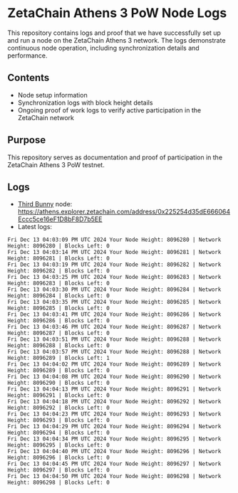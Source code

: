 # ZetaChain Athens 3 PoW Node Logs
This repository contains logs and proof that we have successfully set up and run a node on the ZetaChain Athens 3 network. The logs demonstrate continuous node operation, including synchronization details and performance.

## Contents
- Node setup information
- Synchronization logs with block height details
- Ongoing proof of work logs to verify active participation in the ZetaChain network

## Purpose
This repository serves as documentation and proof of participation in the ZetaChain Athens 3 PoW testnet.

## Logs

- [Third Bunny](https://thirdbunny.xyz/) node: https://athens.explorer.zetachain.com/address/0x225254d35dE666064Eccc5ce16eF1D8bF8D7b5EE
- Latest logs:
```
Fri Dec 13 04:03:09 PM UTC 2024 Your Node Height: 8096280 | Network Height: 8096280 | Blocks Left: 0
Fri Dec 13 04:03:14 PM UTC 2024 Your Node Height: 8096281 | Network Height: 8096281 | Blocks Left: 0
Fri Dec 13 04:03:19 PM UTC 2024 Your Node Height: 8096282 | Network Height: 8096282 | Blocks Left: 0
Fri Dec 13 04:03:25 PM UTC 2024 Your Node Height: 8096283 | Network Height: 8096283 | Blocks Left: 0
Fri Dec 13 04:03:30 PM UTC 2024 Your Node Height: 8096284 | Network Height: 8096284 | Blocks Left: 0
Fri Dec 13 04:03:35 PM UTC 2024 Your Node Height: 8096285 | Network Height: 8096285 | Blocks Left: 0
Fri Dec 13 04:03:41 PM UTC 2024 Your Node Height: 8096286 | Network Height: 8096286 | Blocks Left: 0
Fri Dec 13 04:03:46 PM UTC 2024 Your Node Height: 8096287 | Network Height: 8096287 | Blocks Left: 0
Fri Dec 13 04:03:51 PM UTC 2024 Your Node Height: 8096288 | Network Height: 8096288 | Blocks Left: 0
Fri Dec 13 04:03:57 PM UTC 2024 Your Node Height: 8096288 | Network Height: 8096289 | Blocks Left: 1
Fri Dec 13 04:04:02 PM UTC 2024 Your Node Height: 8096289 | Network Height: 8096289 | Blocks Left: 0
Fri Dec 13 04:04:08 PM UTC 2024 Your Node Height: 8096290 | Network Height: 8096290 | Blocks Left: 0
Fri Dec 13 04:04:13 PM UTC 2024 Your Node Height: 8096291 | Network Height: 8096291 | Blocks Left: 0
Fri Dec 13 04:04:18 PM UTC 2024 Your Node Height: 8096292 | Network Height: 8096292 | Blocks Left: 0
Fri Dec 13 04:04:23 PM UTC 2024 Your Node Height: 8096293 | Network Height: 8096293 | Blocks Left: 0
Fri Dec 13 04:04:29 PM UTC 2024 Your Node Height: 8096294 | Network Height: 8096294 | Blocks Left: 0
Fri Dec 13 04:04:34 PM UTC 2024 Your Node Height: 8096295 | Network Height: 8096295 | Blocks Left: 0
Fri Dec 13 04:04:40 PM UTC 2024 Your Node Height: 8096296 | Network Height: 8096296 | Blocks Left: 0
Fri Dec 13 04:04:45 PM UTC 2024 Your Node Height: 8096297 | Network Height: 8096297 | Blocks Left: 0
Fri Dec 13 04:04:50 PM UTC 2024 Your Node Height: 8096298 | Network Height: 8096298 | Blocks Left: 0
```
